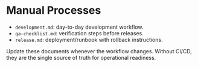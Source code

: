 # Manual Processes

- `development.md`: day-to-day development workflow.
- `qa-checklist.md`: verification steps before releases.
- `release.md`: deployment/runbook with rollback instructions.

Update these documents whenever the workflow changes. Without CI/CD, they are the
single source of truth for operational readiness.
